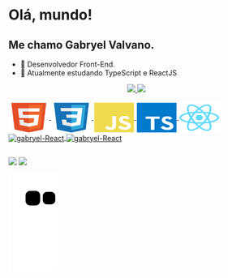 # Olá, mundo! 
## Me chamo Gabryel Valvano. 

- 🔭 Desenvolvedor Front-End.
- 🌱 Atualmente estudando TypeScript e ReactJS

<div align="center">
  <a href="https://github.com/valvanogabryel">
  <img height="180em" src="https://github-readme-stats.vercel.app/api?username=valvanogabryel&show_icons=true&theme=dracula&include_all_commits=true&count_private=true"/>
  <img height="180em" src="https://github-readme-stats.vercel.app/api/top-langs/?username=valvanogabryel&layout=compact&langs_count=7&theme=dracula"/>
</div>
  
  <div style="display: inline_block"><br>
    <img align="center" alt="gabryel-HTML" height="60" width="80" src="https://raw.githubusercontent.com/devicons/devicon/master/icons/html5/html5-original.svg">
     <img align="center" alt="gabryel-CSS" height="60" width="80" src="https://raw.githubusercontent.com/devicons/devicon/master/icons/css3/css3-original.svg">
  <img align="center" alt="gabryel-Js" height="60" width="80" src="https://raw.githubusercontent.com/devicons/devicon/master/icons/javascript/javascript-plain.svg">
  <img align="center" alt="gabryel-Ts" height="60" width="80" src="https://raw.githubusercontent.com/devicons/devicon/master/icons/typescript/typescript-plain.svg">
  <img align="center" alt="gabryel-React" height="60" width="80" src="https://raw.githubusercontent.com/devicons/devicon/master/icons/react/react-original.svg">
  <img align="center" alt="gabryel-React" height="60" width="80" src="https://cdn.jsdelivr.net/gh/devicons/devicon/icons/sass/sass-original.svg" />
  <img align="center" alt="gabryel-React" height="60" width="80" src="https://cdn.jsdelivr.net/gh/devicons/devicon/icons/bootstrap/bootstrap-original.svg" />
</div>
  
  ##
 
<div> 

  <a href = "mailto:valvanogabryel@gmail.com"><img src="https://img.shields.io/badge/-Gmail-%23333?style=for-the-badge&logo=gmail&logoColor=white" target="_blank"></a>
  <a href=" https://www.linkedin.com/in/gabryel-valvano-94338a204/" target="_blank"><img src="https://img.shields.io/badge/-LinkedIn-%230077B5?style=for-the-badge&logo=linkedin&logoColor=white" target="_blank"></a> 

  ![Snake animation](https://github.com/valvanogabryel/valvanogabryel/blob/output/github-contribution-grid-snake.svg)
 
</div>

